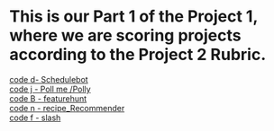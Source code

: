 # This is our Part 1 of the Project 1, where we are scoring projects according to the Project 2 Rubric.
[code d- Schedulebot ](/d-Schedulebot.md) <br>
[code j - Poll me /Polly ](/j-PollMe.md) <br>
[code B - featurehunt](/B-feature-hunt.md) <br>
[code n - recipe_Recommender](/n-recipe_Recommender.md) <br>
[code f - slash](/f-slash.md) <br>
